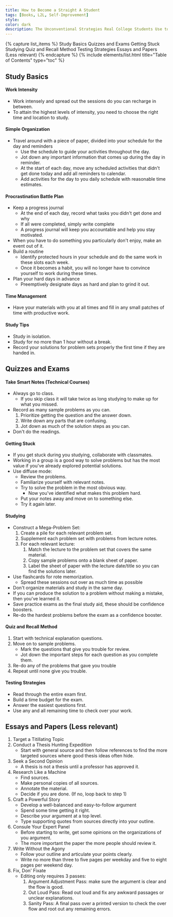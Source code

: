 ```yaml
---
title: How to Become a Straight A Student
tags: [Books, L2L, Self-Improvement]
style: 
color: dark
description: The Unconventional Strategies Real College Students Use to Score High While Studying Less
---
```


{% capture list_items %}
Study Basics
Quizzes and Exams
Getting Stuck
Studying
Quiz and Recall Method
Testing Strategies
Essays and Papers (Less relevant)
{% endcapture %}
{% include elements/list.html title="Table of Contents" type="toc" %}

## Study Basics

#### Work Intensity
* Work intensely and spread out the sessions do you can recharge in between.
* To attain the highest levels of intensity, you need to choose the right time and location to study.

#### Simple Organization
* Travel around with a piece of paper, divided into your schedule for the day and reminders
    * Use the schedule to guide your activities throughout the day.
    * Jot down any important information that comes up during the day in reminder.
    * At the start of each day, move any scheduled activities that didn't get done today and add all reminders to calendar.
    * Add activities for the day to you daily schedule with reasonable time estimates.

#### Procrastination Battle Plan
* Keep a progress journal
    * At the end of each day, record what tasks you didn't get done and why
    * If all were completed, simply write complete
    * A progress journal will keep you accountable and help you stay motivated.
* When you have to do something you particularly don't enjoy, make an event out of it.
* Build a routine
    * Identify protected hours in your schedule and do the same work in these slots each week.
    * Once it becomes a habit, you will no longer have to convince yourself to work during these times.
* Plan your hard days in advance
    * Preemptively designate days as hard and plan to grind it out.

#### Time Management
* Have your materials with you at all times and fill in any small patches of time with productive work.

#### Study Tips
* Study in isolation.
* Study for no more than 1 hour without a break.
* Record your solutions for problem sets properly the first time if they are handed in.

## Quizzes and Exams

#### Take Smart Notes (Technical Courses)
* Always go to class.
    * If you skip class it will take twice as long studying to make up for what you missed.
* Record as many sample problems as you can.
    1. Prioritize getting the question and the answer down.
    2. Write down any parts that are confusing.
    3. Jot down as much of the  solution steps as you can.
* Don't do the readings.

#### Getting Stuck
* If you get stuck during you studying, collaborate with classmates.
* Working in a group is a good way to solve problems but has the most value if you've already explored potential solutions.
* Use diffuse mode:
    * Review the problems.
    * Familiarize yourself with relevant notes.
    * Try to solve the problem in the most obvious way.
        * Now you've identified what makes this problem hard.
    * Put your notes away and move on to something else.
    * Try it again later.

#### Studying
* Construct a Mega-Problem Set:
    1. Create a pile for each relevant problem set.
    2. Supplement each problem set with problems from lecture notes.
    3. For each relevant lecture:
        1. Match the lecture to the problem set that covers the same material.
        2. Copy sample problems onto a blank sheet of paper.
        3. Label the sheet of paper with the lecture date/title so you can find the solutions later.
* Use flashcards for rote memorization.
    * Spread these sessions out over as much time as possible
* Don't organize materials and study in the same day.
* If you can produce the solution to a problem without making a mistake, then you've learned it.
* Save practice exams as the final study aid, these should be confidence boosters.
* Re-do the hardest problems before the exam as a confidence booster.

#### Quiz and Recall Method
1. Start with technical explanation questions.
2. Move on to sample problems.
    * Mark the questions that give you trouble for review.
    * Jot down the important steps for each question as you complete them.
3. Re-do any of the problems that gave you trouble
4. Repeat until none give you trouble.

#### Testing Strategies
* Read through the entire exam first.
* Build a time budget for the exam.
* Answer the easiest questions first.
* Use any and all remaining time to check over your work.

## Essays and Papers (Less relevant)
1. Target a Titillating Topic
2. Conduct a Thesis Hunting Expedition
    * Start with general source and then follow references to find the more targeted sources where good thesis ideas often hide.
3. Seek a Second Opinion
    * A thesis is not a thesis until a professor has approved it.
4. Research Like a Machine
    * Find sources.
    * Make personal copies of all sources.
    * Annotate the material.
    * Decide if you are done. (If no, loop back to step 1)
5. Craft a Powerful Story
    * Develop a well-balanced and easy-to-follow argument
    * Spend some time getting it right.
    * Describe your argument at a top level.
    * Type supporting quotes from sources directly into your outline.
6. Consule Your Expert Panel
    * Before starting to write, get some opinions on the organizations of you argument.
    * The more important the paper the more people should review it.
7. Write Without the Agony
    * Follow your outline and articulate your points clearly.
    * Write no more than three to five pages per weekday and five to eight pages per weekend day.
8. Fix, Don' Fixate
    * Editing only requires 3 passes:
        1. Argument Adjustment Pass: make sure the argument is clear and the flow is good.
        2. Out Loud Pass: Read out loud and fix any awkward passages or unclear explanations.
        3. Sanity Pass: A final pass over a printed version to check the over flow and root out any remaining errors. 


